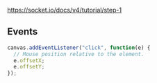 https://socket.io/docs/v4/tutorial/step-1
## Events
``` js
canvas.addEventListener("click", function(e) {
  // Mouse position relative to the element.
  e.offsetX;
  e.offsetY;
});
```